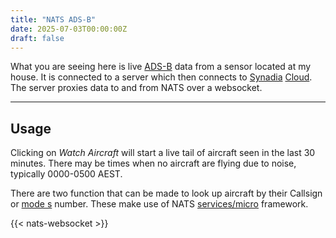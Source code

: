 ```yaml
---
title: "NATS ADS-B"
date: 2025-07-03T00:00:00Z
draft: false
---
```


What you are seeing here is live [ADS-B] data from a sensor located at my house. It is connected to a server
which then connects to [Synadia] [Cloud][ngs]. The server proxies data to and from NATS over a websocket.

--- 

## Usage

Clicking on *Watch Aircraft* will start a live tail of aircraft seen in the last 30 minutes.
There may be times when no aircraft are flying due to noise, typically 0000-0500 AEST.

There are two function that can be made to look up aircraft by their Callsign or [mode s][ms] number.
These make use of NATS [services/micro][sm] framework.

{{< nats-websocket >}}

[sm]: https://docs.nats.io/using-nats/nex/getting-started/building-service
[ads-b]: https://en.wikipedia.org/wiki/Automatic_Dependent_Surveillance%E2%80%93Broadcast
[ms]: https://skybrary.aero/articles/mode-s
[synadia]: https://synadia.com
[ngs]: https://www.synadia.com/cloud
[ln]: https://docs.nats.io/running-a-nats-service/nats_docker/ngs-leafnodes-docker